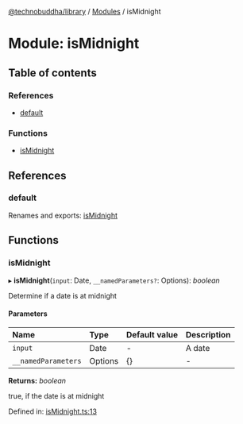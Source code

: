 [@technobuddha/library](../../README.md) / [Modules](../Modules.md) / isMidnight

# Module: isMidnight

## Table of contents

### References

- [default](ismidnight.md#default)

### Functions

- [isMidnight](ismidnight.md#ismidnight)

## References

### default

Renames and exports: [isMidnight](ismidnight.md#ismidnight)

## Functions

### isMidnight

▸ **isMidnight**(`input`: Date, `__namedParameters?`: Options): *boolean*

Determine if a date is at midnight

#### Parameters

| Name | Type | Default value | Description |
| :------ | :------ | :------ | :------ |
| `input` | Date | - | A date |
| `__namedParameters` | Options | {} | - |

**Returns:** *boolean*

true, if the date is at midnight

Defined in: [isMidnight.ts:13](../../src/isMidnight.ts#L13)
